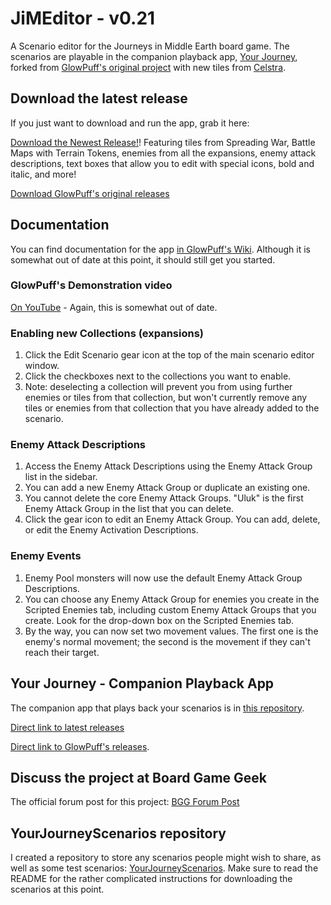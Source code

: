 # JiMEditor - v0.21
A Scenario editor for the Journeys in Middle Earth board game. The scenarios are playable in the companion playback app, [Your Journey](https://github.com/TrnsltLife/your-journey), forked from [GlowPuff's original project](https://github.com/GlowPuff/JiMEditor) with new tiles from [Celstra](https://github.com/Celstra/JiMEditor).


## Download the latest release
If you just want to download and run the app, grab it here: 

[Download the Newest Release!](https://github.com/TrnsltLife/JiMEditor/releases/tag/v0.21)! Featuring tiles from Spreading War, Battle Maps with Terrain Tokens, enemies from all the expansions, enemy attack descriptions, text boxes that allow you to edit with special icons, bold and italic, and more!

[Download GlowPuff's original releases](https://github.com/GlowPuff/JiMEditor/releases)

## Documentation
You can find documentation for the app [in GlowPuff's Wiki](https://github.com/GlowPuff/JiMEditor/wiki). Although it is somewhat out of date at this point, it should still get you started.

### GlowPuff's Demonstration video
[On YouTube](https://www.youtube.com/watch?v=J5u6YwjxIgU) - Again, this is somewhat out of date.

### Enabling new Collections (expansions)
1. Click the Edit Scenario gear icon at the top of the main scenario editor window.
2. Click the checkboxes next to the collections you want to enable.
3. Note: deselecting a collection will prevent you from using further enemies or tiles from that collection, but won't currently remove any tiles or enemies from that collection that you have already added to the scenario.

### Enemy Attack Descriptions
1. Access the Enemy Attack Descriptions using the Enemy Attack Group list in the sidebar.
2. You can add a new Enemy Attack Group or duplicate an existing one.
3. You cannot delete the core Enemy Attack Groups. "Uluk" is the first Enemy Attack Group in the list that you can delete.
4. Click the gear icon to edit an Enemy Attack Group. You can add, delete, or edit the Enemy Activation Descriptions.

### Enemy Events
1. Enemy Pool monsters will now use the default Enemy Attack Group Descriptions.
2. You can choose any Enemy Attack Group for enemies you create in the Scripted Enemies tab, including custom Enemy Attack Groups that you create. Look for the drop-down box on the Scripted Enemies tab.
3. By the way, you can now set two movement values. The first one is the enemy's normal movement; the second is the movement if they can't reach their target.

## Your Journey - Companion Playback App
The companion app that plays back your scenarios is in [this repository](https://github.com/TrnsltLife/your-journey).

[Direct link to latest releases](https://github.com/TrnsltLife/your-journey/releases)

[Direct link to GlowPuff's releases](https://github.com/GlowPuff/your-journey/releases).

## Discuss the project at Board Game Geek
The official forum post for this project: [BGG Forum Post](https://boardgamegeek.com/thread/2488415/custom-scenario-editor-and-companion-app-create-yo)

## YourJourneyScenarios repository
I created a repository to store any scenarios people might wish to share, as well as some test scenarios: [YourJourneyScenarios](https://github.com/TrnsltLife/YourJourneyScenarios). Make sure to read the README for the rather complicated instructions for downloading the scenarios at this point.
